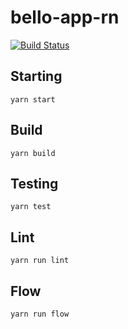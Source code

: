 # bello-app-rn
[![Build Status](https://travis-ci.org/adhywiranata/bello-client-rn.svg?branch=master)](https://travis-ci.org/adhywiranata/bello-client-rn)

## Starting

``yarn start``

## Build

``yarn build``

## Testing

`yarn test`

## Lint

`yarn run lint`

## Flow

`yarn run flow`
